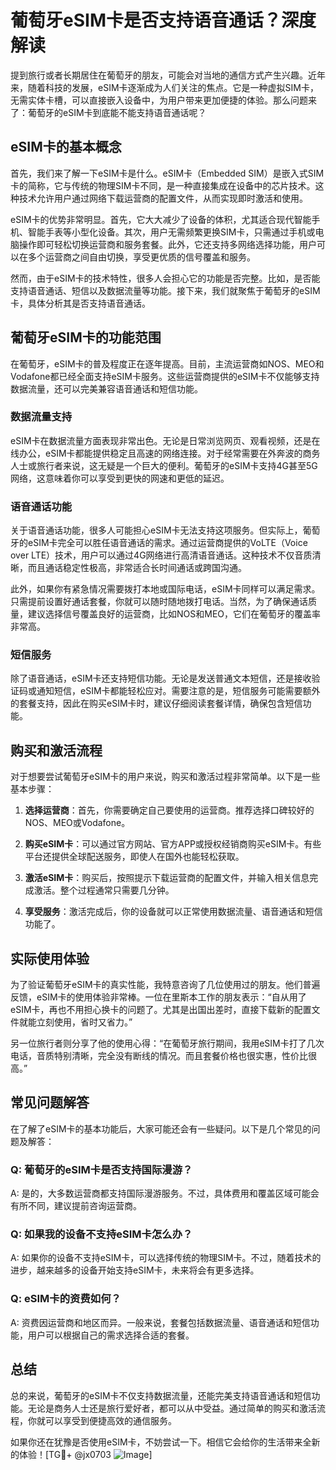 # 葡萄牙eSIM卡是否支持语音通话？深度解读

提到旅行或者长期居住在葡萄牙的朋友，可能会对当地的通信方式产生兴趣。近年来，随着科技的发展，eSIM卡逐渐成为人们关注的焦点。它是一种虚拟SIM卡，无需实体卡槽，可以直接嵌入设备中，为用户带来更加便捷的体验。那么问题来了：葡萄牙的eSIM卡到底能不能支持语音通话呢？

## eSIM卡的基本概念

首先，我们来了解一下eSIM卡是什么。eSIM卡（Embedded SIM）是嵌入式SIM卡的简称，它与传统的物理SIM卡不同，是一种直接集成在设备中的芯片技术。这种技术允许用户通过网络下载运营商的配置文件，从而实现即时激活和使用。

eSIM卡的优势非常明显。首先，它大大减少了设备的体积，尤其适合现代智能手机、智能手表等小型化设备。其次，用户无需频繁更换SIM卡，只需通过手机或电脑操作即可轻松切换运营商和服务套餐。此外，它还支持多网络选择功能，用户可以在多个运营商之间自由切换，享受更优质的信号覆盖和服务。

然而，由于eSIM卡的技术特性，很多人会担心它的功能是否完整。比如，是否能支持语音通话、短信以及数据流量等功能。接下来，我们就聚焦于葡萄牙的eSIM卡，具体分析其是否支持语音通话。

## 葡萄牙eSIM卡的功能范围

在葡萄牙，eSIM卡的普及程度正在逐年提高。目前，主流运营商如NOS、MEO和Vodafone都已经全面支持eSIM卡服务。这些运营商提供的eSIM卡不仅能够支持数据流量，还可以完美兼容语音通话和短信功能。

### 数据流量支持

eSIM卡在数据流量方面表现非常出色。无论是日常浏览网页、观看视频，还是在线办公，eSIM卡都能提供稳定且高速的网络连接。对于经常需要在外奔波的商务人士或旅行者来说，这无疑是一个巨大的便利。葡萄牙的eSIM卡支持4G甚至5G网络，这意味着你可以享受到更快的网速和更低的延迟。

### 语音通话功能

关于语音通话功能，很多人可能担心eSIM卡无法支持这项服务。但实际上，葡萄牙的eSIM卡完全可以胜任语音通话的需求。通过运营商提供的VoLTE（Voice over LTE）技术，用户可以通过4G网络进行高清语音通话。这种技术不仅音质清晰，而且通话稳定性极高，非常适合长时间通话或跨国沟通。

此外，如果你有紧急情况需要拨打本地或国际电话，eSIM卡同样可以满足需求。只需提前设置好通话套餐，你就可以随时随地拨打电话。当然，为了确保通话质量，建议选择信号覆盖良好的运营商，比如NOS和MEO，它们在葡萄牙的覆盖率非常高。

### 短信服务

除了语音通话，eSIM卡还支持短信功能。无论是发送普通文本短信，还是接收验证码或通知短信，eSIM卡都能轻松应对。需要注意的是，短信服务可能需要额外的套餐支持，因此在购买eSIM卡时，建议仔细阅读套餐详情，确保包含短信功能。

## 购买和激活流程

对于想要尝试葡萄牙eSIM卡的用户来说，购买和激活过程非常简单。以下是一些基本步骤：

1. **选择运营商**：首先，你需要确定自己要使用的运营商。推荐选择口碑较好的NOS、MEO或Vodafone。
   
2. **购买eSIM卡**：可以通过官方网站、官方APP或授权经销商购买eSIM卡。有些平台还提供全球配送服务，即使人在国外也能轻松获取。

3. **激活eSIM卡**：购买后，按照提示下载运营商的配置文件，并输入相关信息完成激活。整个过程通常只需要几分钟。

4. **享受服务**：激活完成后，你的设备就可以正常使用数据流量、语音通话和短信功能了。

## 实际使用体验

为了验证葡萄牙eSIM卡的真实性能，我特意咨询了几位使用过的朋友。他们普遍反馈，eSIM卡的使用体验非常棒。一位在里斯本工作的朋友表示：“自从用了eSIM卡，再也不用担心换卡的问题了。尤其是出国出差时，直接下载新的配置文件就能立刻使用，省时又省力。”

另一位旅行者则分享了他的使用心得：“在葡萄牙旅行期间，我用eSIM卡打了几次电话，音质特别清晰，完全没有断线的情况。而且套餐价格也很实惠，性价比很高。”

## 常见问题解答

在了解了eSIM卡的基本功能后，大家可能还会有一些疑问。以下是几个常见的问题及解答：

### Q: 葡萄牙的eSIM卡是否支持国际漫游？
A: 是的，大多数运营商都支持国际漫游服务。不过，具体费用和覆盖区域可能会有所不同，建议提前咨询运营商。

### Q: 如果我的设备不支持eSIM卡怎么办？
A: 如果你的设备不支持eSIM卡，可以选择传统的物理SIM卡。不过，随着技术的进步，越来越多的设备开始支持eSIM卡，未来将会有更多选择。

### Q: eSIM卡的资费如何？
A: 资费因运营商和地区而异。一般来说，套餐包括数据流量、语音通话和短信功能，用户可以根据自己的需求选择合适的套餐。

## 总结

总的来说，葡萄牙的eSIM卡不仅支持数据流量，还能完美支持语音通话和短信功能。无论是商务人士还是旅行爱好者，都可以从中受益。通过简单的购买和激活流程，你就可以享受到便捷高效的通信服务。

如果你还在犹豫是否使用eSIM卡，不妨尝试一下。相信它会给你的生活带来全新的体验！[TG💪+ @jx0703 ![Image](https://github.com/user-attachments/assets/dbca1d08-cadb-493c-b0ec-ad6f7a83f270)]